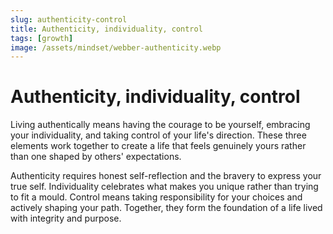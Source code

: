 ```yaml
---
slug: authenticity-control
title: Authenticity, individuality, control
tags: [growth]
image: /assets/mindset/webber-authenticity.webp
---
```


# Authenticity, individuality, control

<!-- truncate -->

Living authentically means having the courage to be yourself, embracing your individuality, and
taking control of your life's direction. These three elements work together to create a life that
feels genuinely yours rather than one shaped by others' expectations.

Authenticity requires honest self-reflection and the bravery to express your true self.
Individuality celebrates what makes you unique rather than trying to fit a mould. Control means
taking responsibility for your choices and actively shaping your path. Together, they form the
foundation of a life lived with integrity and purpose.
